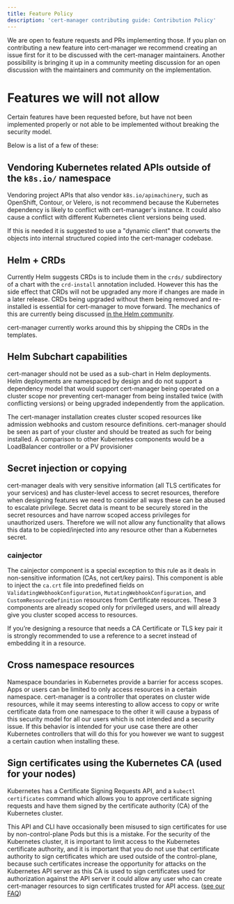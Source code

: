 ```yaml
---
title: Feature Policy
description: 'cert-manager contributing guide: Contribution Policy'
---
```


We are open to feature requests and PRs implementing those. If you plan on contributing a new feature into cert-manager we recommend creating an issue first for it to be discussed with the cert-manager maintainers. Another possibility is bringing it up in a community meeting discussion for an open discussion with the maintainers and community on the implementation.

# Features we will not allow

Certain features have been requested before, but have not been implemented properly or not able to be implemented without breaking the security model.

Below is a list of a few of these:

## Vendoring Kubernetes related APIs outside of the `k8s.io/` namespace

Vendoring project APIs that also vendor `k8s.io/apimachinery`, such as OpenShift, Contour, or Velero, is not recommend because the Kubernetes dependency is likely to conflict with cert-manager's instance.
It could also cause a conflict with different Kubernetes client versions being used.

If this is needed it is suggested to use a "dynamic client" that converts the objects into internal structured copied into the cert-manager codebase.

## Helm + CRDs

Currently Helm suggests CRDs is to include them in the `crds/` subdirectory of a chart with the `crd-install` annotation included.
However this has the side effect that CRDs will not be upgraded any more if changes are made in a later release.
CRDs being upgraded without them being removed and re-installed is essential for cert-manager to move forward.
The mechanics of this are currently being discussed [in the Helm community](https://github.com/helm/helm/issues/5871).

cert-manager currently works around this by shipping the CRDs in the templates. 

## Helm Subchart capabilities

cert-manager should not be used as a sub-chart in Helm deployments.
Helm deployments are namespaced by design and do not support a dependency model that would support cert-manager being operated on a cluster scope nor preventing cert-manager from being installed twice (with conflicting versions) or being upgraded independently from the application.

The cert-manager installation creates cluster scoped resources like admission webhooks and custom resource definitions. cert-manager should be seen as part of your cluster and should be treated as such for being installed. A comparison to other Kubernetes components would be a LoadBalancer controller or a PV provisioner

## Secret injection or copying

cert-manager deals with very sensitive information (all TLS certificates for your services) and has cluster-level access to secret resources, therefore when designing features we need to consider all ways these can be abused to escalate privilege.
Secret data is meant to be securely stored in the secret resources and have narrow scoped access privileges for unauthorized users. Therefore we will not allow any functionality that allows this data to be copied/injected into any resource other than a Kubernetes secret.

### cainjector

The cainjector component is a special exception to this rule as it deals in non-sensitive information (CAs, not cert/key pairs). This component is able to inject the `ca.crt` file into predefined fields on `ValidatingWebhookConfiguration`, `MutatingWebhookConfiguration`, and `CustomResourceDefinition` resources from Certificate resources.
These 3 components are already scoped only for privileged users, and will already give you cluster scoped access to resources. 

If you’re designing a resource that needs a CA Certificate or TLS key pair it is strongly recommended to use a reference to a secret instead of embedding it in a resource. 

## Cross namespace resources

Namespace boundaries in Kubernetes provide a barrier for access scopes. Apps or users can be limited to only access resources in a certain namespace. cert-manager is a controller that operates on cluster wide resources, while it may seems interesting to allow access to copy or write certificate data from one namespace to the other it will cause a bypass of this security model for all our users which is not intended and a security issue.
If this behavior is intended for your use case there are other Kubernetes controllers that will do this for you however we want to suggest a certain caution when installing these. 

## Sign certificates using the Kubernetes CA (used for your nodes)


Kubernetes has a Certificate Signing Requests API, and a `kubectl certificates` command which allows you to approve certificate signing requests and have them signed by the certificate authority (CA) of the Kubernetes cluster.

This API and CLI have occasionally been misused to sign certificates for use by non-control-plane Pods but this is a mistake. For the security of the Kubernetes cluster, it is important to limit access to the Kubernetes certificate authority, and it is important that you do not use that certificate authority to sign certificates which are used outside of the control-plane, because such certificates increase the opportunity for attacks on the Kubernetes API server as this CA is used to sign certificates used for authorization against the API server it could allow any user who can create cert-manager resources to sign certificates trusted for API access.
([see our FAQ](../faq/README.md#kubernetes-has-a-builtin-certificatesigningrequest-api-why-not-use-that))